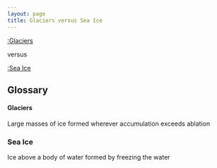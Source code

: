 ```yaml
---
layout: page
title: Glaciers versus Sea Ice
---
```


[:Glaciers](#Glaciers)

versus

[:Sea Ice](#SeaIce)

## Glossary
#### Glaciers
Large masses of ice formed wherever accumulation exceeds ablation

### Sea Ice
Ice above a body of water formed by freezing the water